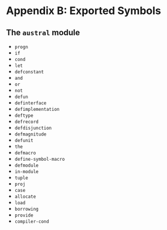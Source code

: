 # Appendix B: Exported Symbols

## The `austral` module

- `progn`
- `if`
- `cond`
- `let`
- `defconstant`
- `and`
- `or`
- `not`
- `defun`
- `definterface`
- `defimplementation`
- `deftype`
- `defrecord`
- `defdisjunction`
- `defmagnitude`
- `defunit`
- `the`
- `defmacro`
- `define-symbol-macro`
- `defmodule`
- `in-module`
- `tuple`
- `proj`
- `case`
- `allocate`
- `load`
- `borrowing`
- `provide`
- `compiler-cond`
